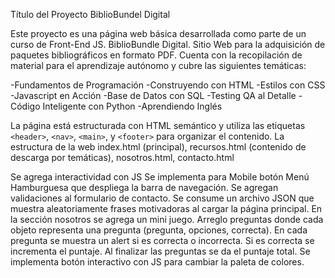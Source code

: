 Título del Proyecto 
BiblioBundel Digital

Este proyecto es una página web básica desarrollada como parte de un curso de Front-End JS. 
BiblioBundle Digital. Sitio Web para la adquisición de paquetes bibliográficos en formato PDF. Cuenta con la recopilación de material para el aprendizaje autónomo y cubre las siguientes temáticas:

-Fundamentos de Programación
-Construyendo con HTML
-Estilos con CSS
-Javascript en Acción
-Base de Datos con SQL
-Testing QA al Detalle
-Código Inteligente con Python
-Aprendiendo Inglés

La página está estructurada con HTML semántico y utiliza las etiquetas `<header>`, `<nav>`,  `<main>`, y `<footer>` para organizar el contenido. 
La estructura de la web index.html (principal), recursos.html (contenido de descarga por temáticas), nosotros.html, contacto.html

Se agrega interactividad con JS
Se implementa para Mobile botón Menú Hamburguesa que despliega la barra de navegación.
Se agregan validaciones al formulario de contacto.
Se consume un archivo JSON que muestra aleatoriamente frases motivadoras al cargar la página principal.
En la sección nosotros se agrega un mini juego. Arreglo preguntas donde cada objeto representa una pregunta (pregunta, opciones, correcta). En cada pregunta se muestra un alert si es correcta o incorrecta. Si es correcta se incrementa el puntaje. Al finalizar las preguntas se da el puntaje total.
Se implementa botón interactivo con JS para cambiar la paleta de colores.




 